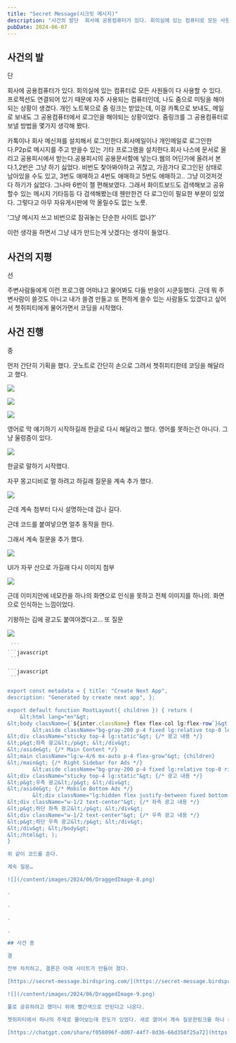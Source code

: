 ```yaml
---
title: "Secret Message(시크릿 메시지)"
description: "사건의 발단  회사에 공용컴퓨터가 있다. 회의실에 있는 컴퓨터로 모든 사원들이 다 사용할 수 있다. 프로젝션도 연결되어 있기 때문에 자주 사용되는 컴퓨터인데, 나도 줌으로 미팅을 해야되는 상황이 생겼다. 개인 노트북으로 줌 링크는 받았는데, 이걸 카톡으로 보내도, 메일로 보내도 그 공용..."
pubDate: 2024-06-07
---
```


## 사건의 발

단

회사에 공용컴퓨터가 있다. 회의실에 있는 컴퓨터로 모든 사원들이 다 사용할 수 있다. 프로젝션도 연결되어 있기 때문에 자주 사용되는 컴퓨터인데, 나도 줌으로 미팅을 해야되는 상황이 생겼다. 개인 노트북으로 줌 링크는 받았는데, 이걸 카톡으로 보내도, 메일로 보내도 그 공용컴퓨터에서 로그인을 해야되는 상황이었다. 줌링크를 그 공용컴퓨터로 보낼 방법을 몇가지 생각해 봤다.

카톡이나 회사 메신져를 설치해서 로그인한다.회사메일이나 개인메일로 로그인한다.P2p로 메시지를 주고 받을수 있는 기타 프로그램을 설치한다.회사 나스에 문서로 올리고 공용피시에서 받는다.공용피시의 공용문서함에 넣는다.웹의 어딘가에 올려서 본다.1,2번은 그냥 하기 싫었다. 비번도 찾아봐야하고 귀찮고, 가끔가다 로그인된 상태로 남아있을 수도 있고, 3번도 애매하고 4번도 애매하고 5번도 애매하고.. 그냥 이것저것 다 하기가 싫었다. 그나마 6번이 젤 편해보였다. 그래서 화이트보드도 검색해보고 공유할수 있는 메시지 기타등등 다 검색해봤는데 웬만한건 다 로그인이 필요한 부분이 있었다. 그렇다고 아무 자유게시판에 막 올릴수도 없는 노릇.

‘그냥 메시지 쓰고 비번으로 잠궈놓는 단순한 사이트 없나?’

이런 생각을 하면서 그냥 내가 만드는게 낫겠다는 생각이 들었다.

## 사건의 지평

선

주변사람들에게 이런 프로그램 어떠냐고 물어봐도 다들 반응이 시쿤둥했다. 근데 뭐 주변사람이 쓸것도 아니고 내가 쓸겸 만들고 또 편하게 쓸수 있는 사람들도 있겠다고 싶어서 쳇쥐피티에게 물어가면서 코딩을 시작했다.

## 사건 진행

중

먼저 간단히 기획을 했다. 굿노트로 간단히 손으로 그려서 쳇쥐피티한테 코딩을 해달라고 했다.

![](/content/images/2024/06/DraggedImage-6.png)

![](/content/images/2024/06/DraggedImage-1-1.png)

![](/content/images/2024/06/DraggedImage-2-1.png)

영어로 막 얘기하기 시작하길래 한글로 다시 해달라고 했다. 영어를 못하는건 아니다. 그냥 울렁증이 있다.

![](/content/images/2024/06/DraggedImage-3-1.png)

한글로 말하기 시작했다.

자꾸 몽고디비로 멀 하려고 하길래 질문을 계속 추가 했다.

![](/content/images/2024/06/DraggedImage-4-1.png)

근데 계속 첨부터 다시 설명하는데 겁나 길다.

근데 코드를 붙여넣으면 얼추 동작을 한다.

그래서 계속 질문을 추가 했다.

![](/content/images/2024/06/DraggedImage-5-1.png)

UI가 자꾸 산으로 가길래 다시 이미지 첨부

![](/content/images/2024/06/DraggedImage-6-1.png)

근데 이미지안에 네모칸을 하나의 화면으로 인식을 못하고 전체 이미지를 하나의. 화면으로 인식하는 느낌이었다.

기왕하는 김에 광고도 붙여야겠다고… 또 질문

![](/content/images/2024/06/DraggedImage-7.png)

```javascript
  ```
```javascript
  ```

```javascript
  ```

export const metadata = { title: "Create Next App",
description: "Generated by create next app", };

export default function RootLayout({ children }) { return (
    &lt;html lang="en"&gt;
&lt;body className={`${inter.className} flex flex-col lg:flex-row`}&gt; {/* Left Sidebar for Ads */}
        &lt;aside className="bg-gray-200 p-4 fixed lg:relative top-0 left-0 lg:w-1/6 h-full lg:h-auto lg:flex lg:flex-col lg:items-center hidden lg:block"&gt;
&lt;div className="sticky top-4 lg:static"&gt; {/* 광고 내용 */}
&lt;p&gt;좌측 광고&lt;/p&gt; &lt;/div&gt;
&lt;/aside&gt; {/* Main Content */}
&lt;main className="lg:w-4/6 mx-auto p-4 flex-grow"&gt; {children}
&lt;/main&gt; {/* Right Sidebar for Ads */}
        &lt;aside className="bg-gray-200 p-4 fixed lg:relative top-0 right-0 lg:w-1/6 h-full lg:h-auto lg:flex lg:flex-col lg:items-center hidden lg:block"&gt;
&lt;div className="sticky top-4 lg:static"&gt; {/* 광고 내용 */}
&lt;p&gt;우측 광고&lt;/p&gt; &lt;/div&gt;
&lt;/aside&gt; {/* Mobile Bottom Ads */}
        &lt;div className="lg:hidden flex justify-between fixed bottom-0 left-0 right-0 bg-gray-200 p-4"&gt;
&lt;div className="w-1/2 text-center"&gt; {/* 좌측 광고 내용 */}
&lt;p&gt;하단 좌측 광고&lt;/p&gt; &lt;/div&gt;
&lt;div className="w-1/2 text-center"&gt; {/* 우측 광고 내용 */}
&lt;p&gt;하단 우측 광고&lt;/p&gt; &lt;/div&gt;
&lt;/div&gt; &lt;/body&gt;
&lt;/html&gt; );
}

위 같이 코드를 준다.

계속 질문…

![](/content/images/2024/06/DraggedImage-8.png)

.

.

.

.

## 사건 종

결

전부 차치하고, 결론은 아래 사이트가 만들어 졌다.

[https://secret-message.birdspring.com/](https://secret-message.birdspring.com/)

![](/content/images/2024/06/DraggedImage-9.png)

풀로 공유하려고 했더니 위에 빨간색으로 안된다고 나온다.

쳇쥐피티에서 하나의 주제로 물어보는데 한도가 있었다. 새로 열어서 계속 질문한링크를 하나 공유한다.

[https://chatgpt.com/share/f058096f-dd07-44f7-8d36-66d358f25a72](https://chatgpt.com/share/f058096f-dd07-44f7-8d36-66d358f25a72)
